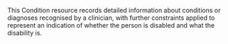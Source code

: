 This Condition resource records detailed information about conditions or diagnoses recognised by a clinician, with further constraints applied to represent an indication of whether the person is disabled and what the disability is.